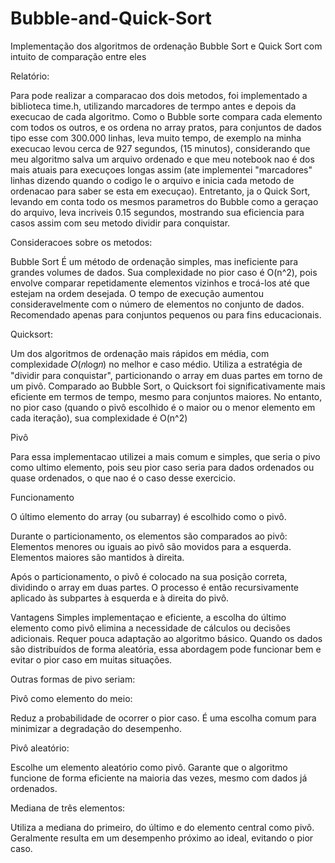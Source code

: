 # Bubble-and-Quick-Sort
Implementação dos algoritmos de ordenação Bubble Sort e Quick Sort com intuito de comparação entre eles

Relatório:

Para pode realizar a comparacao dos dois metodos, foi implementado a biblioteca time.h, utilizando marcadores de termpo
antes e depois da execucao de cada algoritmo. Como o Bubble sorte compara cada elemento com todos os outros, e os ordena no array pratos,
para conjuntos de dados tipo esse com 300.000 linhas, leva muito tempo, de exemplo na minha execucao levou cerca de 927 segundos, (15 minutos),
considerando que meu algoritmo salva um arquivo ordenado e que meu notebook nao é dos mais atuais para execuçoes longas assim (ate implementei "marcadores"
linhas dizendo quando o codigo le o arquivo e inicia cada metodo de ordenacao para saber se esta em execuçao). Entretanto, ja o Quick Sort, levando em conta todo
os mesmos parametros do Bubble como a geraçao do arquivo, leva incriveis 0.15 segundos, mostrando sua eficiencia para casos assim com seu metodo dividir para conquistar.

Consideracoes sobre os metodos:


Bubble Sort
É um método de ordenação simples, mas ineficiente para grandes volumes de dados.
Sua complexidade no pior caso é O(n^2), pois envolve comparar repetidamente elementos vizinhos e trocá-los até que estejam na ordem desejada.
O tempo de execução aumentou consideravelmente com o número de elementos no conjunto de dados.
Recomendado apenas para conjuntos pequenos ou para fins educacionais.

Quicksort:

Um dos algoritmos de ordenação mais rápidos em média, com complexidade 
𝑂(𝑛log𝑛) no melhor e caso médio.
Utiliza a estratégia de "dividir para conquistar", particionando o array em duas partes em torno de um pivô.
Comparado ao Bubble Sort, o Quicksort foi significativamente mais eficiente em termos de tempo, mesmo para conjuntos maiores.
No entanto, no pior caso (quando o pivô escolhido é o maior ou o menor elemento em cada iteração), sua complexidade é O(n^2)

Pivô

Para essa implementacao utilizei a mais comum e simples, que seria o pivo como ultimo elemento, pois seu pior caso seria para dados ordenados ou quase ordenados,
o que nao é o caso desse exercicio.

Funcionamento

O último elemento do array (ou subarray) é escolhido como o pivô.

Durante o particionamento, os elementos são comparados ao pivô:
Elementos menores ou iguais ao pivô são movidos para a esquerda.
Elementos maiores são mantidos à direita.

Após o particionamento, o pivô é colocado na sua posição correta, dividindo o array em duas partes.
O processo é então recursivamente aplicado às subpartes à esquerda e à direita do pivô.

Vantagens
Simples implementaçao e eficiente, a escolha do último elemento como pivô elimina a necessidade de cálculos ou decisões adicionais.
Requer pouca adaptação ao algoritmo básico.
Quando os dados são distribuídos de forma aleatória, essa abordagem pode funcionar bem e evitar o pior caso em muitas situações.

Outras formas de pivo seriam:

Pivô como elemento do meio:

Reduz a probabilidade de ocorrer o pior caso.
É uma escolha comum para minimizar a degradação do desempenho.

Pivô aleatório:

Escolhe um elemento aleatório como pivô.
Garante que o algoritmo funcione de forma eficiente na maioria das vezes, mesmo com dados já ordenados.

Mediana de três elementos:

Utiliza a mediana do primeiro, do último e do elemento central como pivô.
Geralmente resulta em um desempenho próximo ao ideal, evitando o pior caso.

